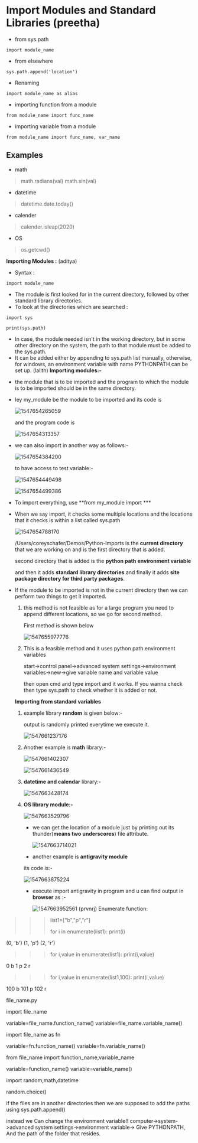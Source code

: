 


# Import Modules and Standard Libraries (preetha)

- from sys.path
```
import module_name
```

- from elsewhere
``` 
sys.path.append('location')
```

- Renaming
 ```
 import module_name as alias
 ```

- importing function from a module
```
from module_name import func_name
```

- importing variable from a module
``` 
from module_name import func_name, var_name
```

## Examples
- math
> math.radians(val)
> math.sin(val)

- datetime
> datetime.date.today()

- calender
> calender.isleap(2020)

- OS
> os.getcwd() 

**Importing Modules :**  (aditya)

* Syntax :

```pytho3
import module_name 
```

* The module is first looked for in the current directory, followed by other standard library directories.
* To look at the directories which are searched :

```python3
import sys

print(sys.path)
```

* In case, the module needed isn't in the working directory, but in some other directory on the system, the path to that module must be added to the sys.path.
* It can be added either by appending to sys.path list manually, otherwise, for windows, an environment variable with name PYTHONPATH can be set up.
(lalith)
**Importing modules:-**

- the module that is to be imported and the program to which the module is to be imported should be in the same directory.

- ley my_module be the module to be imported and its code is 

  ![1547654265059](https://github.com/adityakuppa26/Python-Notes/blob/lalith_notes/images/1547654265059.png)

  and the program code is 

  ![1547654313357](https://github.com/adityakuppa26/Python-Notes/blob/lalith_notes/images/1547654313357.png)

- we can also import in another way as follows:-

  ![1547654384200](https://github.com/adityakuppa26/Python-Notes/blob/lalith_notes/images/1547654384200.png)

  to have access to test variable:-

  ![1547654449498](https://github.com/adityakuppa26/Python-Notes/blob/lalith_notes/images/1547654449498.png)

  ![1547654499386](https://github.com/adityakuppa26/Python-Notes/blob/lalith_notes/images/1547654499386.png)

-  To import everything, use **from my_module import ***

- When we say import, it checks some multiple locations and the locations that it checks is within a list called sys.path

  ![1547654788170](https://github.com/adityakuppa26/Python-Notes/blob/lalith_notes/images/1547654788170.png)

  /Users/coreyschafer/Demos/Python-Imports is the **current directory** that we are working on and is the first directory that is added.

  second directory that is added is the **python path environment variable**

  and then it adds **standard library directories** and finally it adds **site package directory for third party packages**. 

- If the module to be imported is not in the current directory then we can perform two things to get it imported.

  1. this method is not feasible as for a large program you need to append different locations, so we go for second method. 

     First method is shown below <!--module to be imported is on desktop-->

     ![1547655977776](https://github.com/adityakuppa26/Python-Notes/blob/lalith_notes/images/1547655977776.png)

  2. This is a feasible method and it uses python path environment variables

     start->control panel->advanced system settings->environment variables->new->give variable name  <!--variable name should be PYTHONPATH as we are converting shell variable into environment variable(sys.path are initialized with PYTHONPATH plus installation dependent default. This adds the path of the folder to the sys.path for current directory--> and variable value <!--here variable value is the location of the module in desktop-->

     then open cmd and type import <module name> and it works. If you wanna check then type sys.path to check whether it is added or not.<!--see video 9 for more clarification-->

  **Importing from standard variables**

  1. example library **random** is given below:-

     output is randomly printed everytime we execute it.

     ![1547661237176](https://github.com/adityakuppa26/Python-Notes/blob/lalith_notes/images/1547661237176.png)

  2. Another example is **math** library:-

     ![1547661402307](https://github.com/adityakuppa26/Python-Notes/blob/lalith_notes/images/1547661402307.png)

     ![1547661436549](https://github.com/adityakuppa26/Python-Notes/blob/lalith_notes/images/1547661436549.png)

  3. **datetime and calendar** library:-

     ![1547663428174](https://github.com/adityakuppa26/Python-Notes/blob/lalith_notes/images/1547663428174.png)

  4. **OS library module:-**

     ![1547663529796](https://github.com/adityakuppa26/Python-Notes/blob/lalith_notes/images/1547663529796.png)

     - we can get the location of a module just by printing out its thunder(**means two underscores**) file attribute.

       ![1547663714021](https://github.com/adityakuppa26/Python-Notes/blob/lalith_notes/images/1547663714021.png)

     -  another example is **antigravity module**

       its code is:-

       ![1547663875224](https://github.com/adityakuppa26/Python-Notes/blob/lalith_notes/images/1547663875224.png)

     - execute import antigravity in program and u can find output in **browser** as :-

       ![1547663952561](https://github.com/adityakuppa26/Python-Notes/blob/lalith_notes/images/1547663952561.png)
(prvnrj)
Enumerate function:

>>> list1=["b","p","r"]
>>> 
>>> for i in enumerate(list1):
	print(i)

	
(0, 'b')
(1, 'p')
(2, 'r')
>>> for i,value in enumerate(list1):
	print(i,value)

	
0 b
1 p
2 r
>>> for i,value in enumerate(list1,100):
	print(i,value)

	
100 b
101 p
102 r


file_name.py

import file_name

variable=file_name.function_name()
variable=file_name.variable_name()

import file_name as fn

variable=fn.function_name()
variable=fn.variable_name()

from file_name import function_name,variable_name

variable=function_name()
variable=variable_name()

import random,math,datetime

random.choice()

if the files are in another directories then we are supposed to add the paths using sys.path.append()

instead we Can change the environment variable!! computer->system->advanced system settings->environment variable-> Give PYTHONPATH, And the path of the folder that resides.
